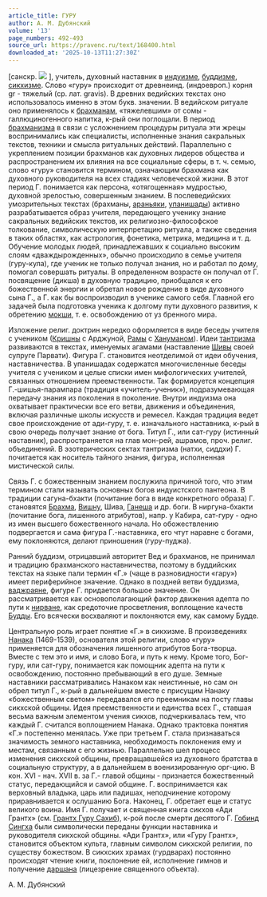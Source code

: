 ```yaml
---
article_title: ГУРУ
author: А. М. Дубянский
volume: '13'
page_numbers: 492-493
source_url: https://pravenc.ru/text/168400.html
downloaded_at: '2025-10-13T11:27:30Z'
---
```


[санскр. ![](https://pravenc.ru/char/26310/guru/image.png) ], учитель, духовный наставник в [индуизме](https://pravenc.ru/text/индуизме.html), [буддизме](https://pravenc.ru/text/Буддизм.html), [сикхизме](https://pravenc.ru/text/сикхизме.html). Слово «гуру» происходит от древнеинд. (индоевроп.) корня gr - тяжелый (ср. лат. gravis). В древних ведийских текстах оно использовалось именно в этом букв. значении. В ведийском ритуале оно применялось к [брахманам](https://pravenc.ru/text/брахманам.html), «тяжелевшим» от сомы - галлюциногенного напитка, к-рый они поглощали. В период [брахманизма](https://pravenc.ru/text/брахманизма.html) в связи с усложнением процедуры ритуала эти жрецы воспринимались как специалисты, исполненные знания сакральных текстов, техники и смысла ритуальных действий. Параллельно с укреплением позиции брахманов как духовных лидеров общества и распространением их влияния на все социальные сферы, в т. ч. семью, слово «гуру» становится термином, означающим брахмана как духовного руководителя на всех стадиях человеческой жизни. В этот период Г. понимается как персона, «отягощенная» мудростью, духовной зрелостью, совершенным знанием. В послеведийских умозрительных текстах (брахманы, [араньяки](https://pravenc.ru/text/араньяки.html), [упанишады](https://pravenc.ru/text/упанишады.html)) активно разрабатывается образ учителя, передающего ученику знание сакральных ведийских текстов, их религиозно-философское толкование, символическую интерпретацию ритуала, а также сведения в таких областях, как астрология, фонетика, метрика, медицина и т. д. Обучение молодых людей, принадлежавших к социально высоким слоям «дваждырожденных», обычно происходило в семье учителя (гуру-кула), где ученик не только получал знания, но и работал по дому, помогал совершать ритуалы. В определенном возрасте он получал от Г. посвящение (дикша) в духовную традицию, приобщался к его божественной энергии и обретал новое рождение в виде духовного сына Г., а Г. как бы воспроизводил в ученике самого себя. Главной его задачей была подготовка ученика к долгому пути духовного развития, к обретению [мокши](https://pravenc.ru/text/мокши.html), т. е. освобождению от уз бренного мира.

Изложение религ. доктрин нередко оформляется в виде беседы учителя с учеником ([Кришны](https://pravenc.ru/text/Кришны.html) с Арджуной, [Рамы](https://pravenc.ru/text/Рамы.html) с [Хануманом](https://pravenc.ru/text/Хануманом.html)). Идеи [тантризма](https://pravenc.ru/text/тантризма.html) развиваются в текстах, именуемых агамами (наставление [Шивы](https://pravenc.ru/text/Шива.html) своей супруге Парвати). Фигура Г. становится неотделимой от идеи обучения, наставничества. В упанишадах содержатся многочисленные беседы учителя с учеником и целые списки имен мифологических учителей, связанных отношением преемственности. Так формируется концепция Г.-шишья-парампара (традиция «учитель-ученик»), подразумевающая передачу знания из поколения в поколение. Внутри индуизма она охватывает практически все его ветви, движения и объединения, включая различные школы искусств и ремесел. Каждая традиция ведет свое происхождение от ади-гуру, т. е. изначального наставника, к-рый в свою очередь получает знание от бога. Титул Г., или сат-гуру (истинный наставник), распространяется на глав мон-рей, ашрамов, проч. религ. объединений. В эзотерических сектах тантризма (натхи, сиддхи) Г. почитается как носитель тайного знания, фигура, исполненная мистической силы.

Связь Г. с божественным знанием послужила причиной того, что этим термином стали называть основных богов индуистского пантеона. В традиции сагуна-бхакти (почитание бога в виде конкретного образа) Г. становятся [Брахма](https://pravenc.ru/text/Брахма.html), [Вишну](https://pravenc.ru/text/Вишну.html), Шива, [Ганеша](https://pravenc.ru/text/Ганеша.html) и др. боги. В ниргуна-бхакти (почитание бога, лишенного атрибутов), напр. у Кабира, сат-гуру - одно из имен высшего божественного начала. Но обожествлению подвергается и сама фигура Г.-наставника, его чтут наравне с богами, ему поклоняются, делают приношения (гуру-пуджа).

Ранний буддизм, отрицавший авторитет Вед и брахманов, не принимал и традицию брахманского наставничества, поэтому в буддийских текстах на языке пали термин «Г.» (чаще в разновидности «гару») имеет периферийное значение. Однако в поздней ветви буддизма, [ваджраяне](https://pravenc.ru/text/Ваджраяна.html), фигуре Г. придается большое значение. Он рассматривается как основополагающий фактор движения адепта по пути к [нирване](https://pravenc.ru/text/нирване.html), как средоточие просветления, воплощение качеств [Будды](https://pravenc.ru/text/Будды.html). Его всячески восхваляют и поклоняются ему, как самому Будде.

Центральную роль играет понятие «Г.» в сикхизме. В произведениях [Нанака](https://pravenc.ru/text/Нанака.html) (1469-1539), основателя этой религии, слово «гуру» применяется для обозначения лишенного атрибутов Бога-творца. Вместе с тем это и имя, и слово Бога, и путь к нему. Кроме того, Бог-гуру, или сат-гуру, понимается как помощник адепта на пути к освобождению, постоянно пребывающий в его душе. Земные наставники рассматривались Нанаком как неистинные, но сам он обрел титул Г., к-рый в дальнейшем вместе с присущим Нанаку «божественным светом» передавался его преемникам на посту главы сикхской общины. Идея преемственности и единства всех Г., ставшая весьма важным элементом учения сикхов, подчеркивалась тем, что каждый Г. считался воплощением Нанака. Однако трактовка понятия «Г.» постепенно менялась. Уже при третьем Г. стала признаваться значимость земного наставника, необходимость поклонения ему и местам, связанным с его жизнью. Параллельно шел процесс изменения сикхской общины, превращавшейся из духовного братства в социальную структуру, а в дальнейшем в военизированную орг-цию. В кон. XVI - нач. XVII в. за Г.- главой общины - признается божественный статус, передающийся и самой общине. Г. воспринимается как верховный владыка, царь или падишах, неподчинение которому приравнивается к ослушанию Бога. Наконец, Г. обретает еще и статус великого воина. Имя Г. получает и священная книга сикхов «Ади Грантх» (см. [Грантх Гуру Сахиб](<https://pravenc.ru/text/Грантх Гуру Сахиб.html>)), к-рой после смерти десятого Г. [Гобинд Сингха](<https://pravenc.ru/text/Гобинд Сингха.html>) были символически переданы функции наставника и руководителя сикхской общины. «Ади Грантх», или «Гуру Грантх», становится объектом культа, главным символом сикхской религии, по существу божеством. В сикхских храмах (гурдварах) постоянно происходят чтение книги, поклонение ей, исполнение гимнов и получение [даршана](https://pravenc.ru/text/даршана.html) (лицезрение священного объекта).

А. М. Дубянский
